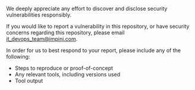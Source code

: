 We deeply appreciate any effort to discover and disclose security vulnerabilities responsibly.

If you would like to report a vulnerability in this repository,
or have security concerns regarding this repository, please email it_devops_team@impinj.com.

In order for us to best respond to your report, please include any of the following:

- Steps to reproduce or proof-of-concept
- Any relevant tools, including versions used
- Tool output
